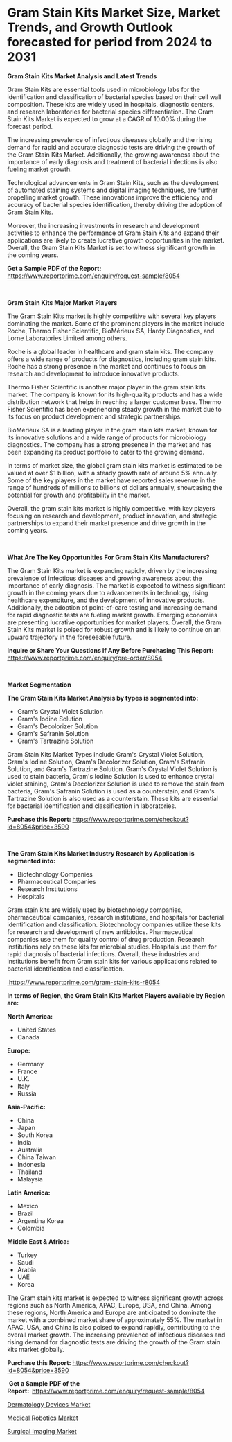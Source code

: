 <p><h1>Gram Stain Kits Market Size, Market Trends, and Growth Outlook forecasted for period from 2024 to 2031</h1></p><p><strong>Gram Stain Kits Market Analysis and Latest Trends</strong></p>
<p><p>Gram Stain Kits are essential tools used in microbiology labs for the identification and classification of bacterial species based on their cell wall composition. These kits are widely used in hospitals, diagnostic centers, and research laboratories for bacterial species differentiation. The Gram Stain Kits Market is expected to grow at a CAGR of 10.00% during the forecast period.</p><p>The increasing prevalence of infectious diseases globally and the rising demand for rapid and accurate diagnostic tests are driving the growth of the Gram Stain Kits Market. Additionally, the growing awareness about the importance of early diagnosis and treatment of bacterial infections is also fueling market growth.</p><p>Technological advancements in Gram Stain Kits, such as the development of automated staining systems and digital imaging techniques, are further propelling market growth. These innovations improve the efficiency and accuracy of bacterial species identification, thereby driving the adoption of Gram Stain Kits.</p><p>Moreover, the increasing investments in research and development activities to enhance the performance of Gram Stain Kits and expand their applications are likely to create lucrative growth opportunities in the market. Overall, the Gram Stain Kits Market is set to witness significant growth in the coming years.</p></p>
<p><strong>Get a Sample PDF of the Report:&nbsp;</strong> <a href="https://www.reportprime.com/enquiry/request-sample/8054">https://www.reportprime.com/enquiry/request-sample/8054</a></p>
<p>&nbsp;</p>
<p><strong>Gram Stain Kits Major Market Players</strong></p>
<p><p>The Gram Stain Kits market is highly competitive with several key players dominating the market. Some of the prominent players in the market include Roche, Thermo Fisher Scientific, BioMérieux SA, Hardy Diagnostics, and Lorne Laboratories Limited among others.</p><p>Roche is a global leader in healthcare and gram stain kits. The company offers a wide range of products for diagnostics, including gram stain kits. Roche has a strong presence in the market and continues to focus on research and development to introduce innovative products.</p><p>Thermo Fisher Scientific is another major player in the gram stain kits market. The company is known for its high-quality products and has a wide distribution network that helps in reaching a larger customer base. Thermo Fisher Scientific has been experiencing steady growth in the market due to its focus on product development and strategic partnerships.</p><p>BioMérieux SA is a leading player in the gram stain kits market, known for its innovative solutions and a wide range of products for microbiology diagnostics. The company has a strong presence in the market and has been expanding its product portfolio to cater to the growing demand.</p><p>In terms of market size, the global gram stain kits market is estimated to be valued at over $1 billion, with a steady growth rate of around 5% annually. Some of the key players in the market have reported sales revenue in the range of hundreds of millions to billions of dollars annually, showcasing the potential for growth and profitability in the market.</p><p>Overall, the gram stain kits market is highly competitive, with key players focusing on research and development, product innovation, and strategic partnerships to expand their market presence and drive growth in the coming years.</p></p>
<p>&nbsp;</p>
<p><strong>What Are The Key Opportunities For Gram Stain Kits Manufacturers?</strong></p>
<p><p>The Gram Stain Kits market is expanding rapidly, driven by the increasing prevalence of infectious diseases and growing awareness about the importance of early diagnosis. The market is expected to witness significant growth in the coming years due to advancements in technology, rising healthcare expenditure, and the development of innovative products. Additionally, the adoption of point-of-care testing and increasing demand for rapid diagnostic tests are fueling market growth. Emerging economies are presenting lucrative opportunities for market players. Overall, the Gram Stain Kits market is poised for robust growth and is likely to continue on an upward trajectory in the foreseeable future.</p></p>
<p><strong>Inquire or Share Your Questions If Any Before Purchasing This Report:</strong> <a href="https://www.reportprime.com/enquiry/pre-order/8054">https://www.reportprime.com/enquiry/pre-order/8054</a></p>
<p>&nbsp;</p>
<p><strong>Market Segmentation</strong></p>
<p><strong>The Gram Stain Kits Market Analysis by types is segmented into:</strong></p>
<p><ul><li>Gram's Crystal Violet Solution</li><li>Gram's Iodine Solution</li><li>Gram's Decolorizer Solution</li><li>Gram's Safranin Solution</li><li>Gram's Tartrazine Solution</li></ul></p>
<p><p>Gram Stain Kits Market Types include Gram's Crystal Violet Solution, Gram's Iodine Solution, Gram's Decolorizer Solution, Gram's Safranin Solution, and Gram's Tartrazine Solution. Gram's Crystal Violet Solution is used to stain bacteria, Gram's Iodine Solution is used to enhance crystal violet staining, Gram's Decolorizer Solution is used to remove the stain from bacteria, Gram's Safranin Solution is used as a counterstain, and Gram's Tartrazine Solution is also used as a counterstain. These kits are essential for bacterial identification and classification in laboratories.</p></p>
<p><strong>Purchase this Report:&nbsp;</strong><a href="https://www.reportprime.com/checkout?id=8054&price=3590">https://www.reportprime.com/checkout?id=8054&price=3590</a></p>
<p>&nbsp;</p>
<p><strong>The Gram Stain Kits Market Industry Research by Application is segmented into:</strong></p>
<p><ul><li>Biotechnology Companies</li><li>Pharmaceutical Companies</li><li>Research Institutions</li><li>Hospitals</li></ul></p>
<p><p>Gram stain kits are widely used by biotechnology companies, pharmaceutical companies, research institutions, and hospitals for bacterial identification and classification. Biotechnology companies utilize these kits for research and development of new antibiotics. Pharmaceutical companies use them for quality control of drug production. Research institutions rely on these kits for microbial studies. Hospitals use them for rapid diagnosis of bacterial infections. Overall, these industries and institutions benefit from Gram stain kits for various applications related to bacterial identification and classification.</p></p>
<p><a href="https://www.reportprime.com/gram-stain-kits-r8054">&nbsp;https://www.reportprime.com/gram-stain-kits-r8054</a></p>
<p><strong>In terms of Region, the Gram Stain Kits Market Players available by Region are:</strong></p>
<p>
    <p> <strong> North America: </strong>
        <ul>
            <li>United States</li>
            <li>Canada</li>
        </ul>
        </p> 
    <p> <strong> Europe: </strong>
        <ul>
            <li>Germany</li>
            <li>France</li>
            <li>U.K.</li>
            <li>Italy</li>
            <li>Russia</li>
        </ul>
        </p> 
    <p> <strong> Asia-Pacific: </strong>
        <ul>
            <li>China</li>
            <li>Japan</li>
            <li>South Korea</li>
            <li>India</li>
            <li>Australia</li>
            <li>China Taiwan</li>
            <li>Indonesia</li>
            <li>Thailand</li>
            <li>Malaysia</li>
        </ul>
        </p> 
    <p> <strong> Latin America: </strong>
        <ul>
            <li>Mexico</li>
            <li>Brazil</li>
            <li>Argentina Korea</li>
            <li>Colombia</li>
        </ul>
        </p> 
    <p> <strong> Middle East & Africa: </strong>
        <ul>
            <li>Turkey</li>
            <li>Saudi</li>
            <li>Arabia</li>
            <li>UAE</li>
            <li>Korea</li>
        </ul>
    </p>
    </p>
<p><p>The Gram stain kits market is expected to witness significant growth across regions such as North America, APAC, Europe, USA, and China. Among these regions, North America and Europe are anticipated to dominate the market with a combined market share of approximately 55%. The market in APAC, USA, and China is also poised to expand rapidly, contributing to the overall market growth. The increasing prevalence of infectious diseases and rising demand for diagnostic tests are driving the growth of the Gram stain kits market globally.</p></p>
<p><strong>Purchase this Report: </strong><a href="https://www.reportprime.com/checkout?id=8054&price=3590">https://www.reportprime.com/checkout?id=8054&price=3590</a></p>
<p>&nbsp;<strong>Get a Sample PDF of the Report:&nbsp;&nbsp;</strong><a href="https://www.reportprime.com/enquiry/request-sample/8054">https://www.reportprime.com/enquiry/request-sample/8054</a></p>
<p><strong></strong></p>
<p><p><a href="https://www.linkedin.com/pulse/dermatology-devicesnbspmarket-focuses-market-share-size-projected-edqse">Dermatology Devices Market</a></p><p><a href="https://www.linkedin.com/pulse/medical-robotics-market-size-reveals-best-marketing-channels-knife">Medical Robotics Market</a></p><p><a href="https://www.linkedin.com/pulse/surgical-imaging-market-key-successful-business-strategy-forecast-nxp0e">Surgical Imaging Market</a></p></p>